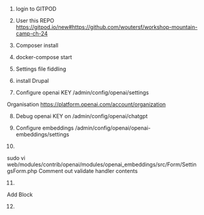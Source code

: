 1. login to GITPOD

2. User this REPO
https://gitpod.io/new#https://github.com/woutersf/workshop-mountain-camp-ch-24

3. Composer install

4. docker-compose start

5. Settings file fiddling

6. install Drupal

7. Configure openai KEY
/admin/config/openai/settings

Organisation
https://platform.openai.com/account/organization


8. Debug openai KEY on 
/admin/config/openai/chatgpt

9. Configure embeddings
/admin/config/openai/openai-embeddings/settings

10. 
sudo vi web/modules/contrib/openai/modules/openai_embeddings/src/Form/SettingsForm.php
Comment out validate handler contents

11. 
Add Block

12. 
